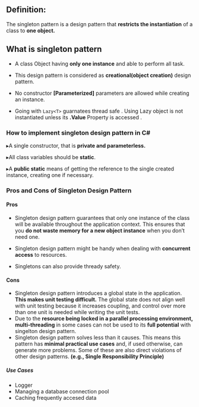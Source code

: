 ## Definition: 
The singleton pattern is a design pattern that **restricts the instantiation** of a class to **one object.**

## What is singleton pattern

- A class Object having **only one instance** and able to perform all task.

- This design pattern is considered as **creational(object creation)** design pattern.

- No constructor **[Parameterized]** parameters are allowed while creating an instance.

- Going with ```Lazy<T>``` guarnatees  thread safe . Using Lazy object is not instantiated unless its **.Value** Property is accessed .


### How to implement singleton design pattern in C#

▸A single constructor, that is **private and parameterless.**

▸All class variables should be **static**.

▸A **public static** means of getting the reference to the single created instance, creating one if necessary.

### Pros and Cons of Singleton Design Pattern

#### Pros
- Singleton design pattern guarantees that only one instance of the class will be available throughout the application context. This ensures that you **do not waste memory for a new object instance** when you don’t need one.

- Singleton design pattern might be handy when dealing with **concurrent access** to resources. 
- Singletons can also provide thready safety.

#### Cons
- Singleton design pattern introduces a global state in the application. **This makes unit testing difficult.** The global state does not align well with unit testing because it increases coupling, and control over more than one unit is needed while writing the unit tests.
- Due to the **resource being locked in a parallel processing environment, multi-threading** in some cases can not be used to its **full potential** with singelton design pattern.
- Singleton design pattern solves less than it causes. This means this pattern has **minimal practical use cases** and, if used otherwise, can generate more problems. Some of these are also direct violations of other design patterns. **(e.g., Single Responsibility Principle)**


##### Use Cases
- Logger
- Managing a database connection pool
- Caching frequently accesed data
